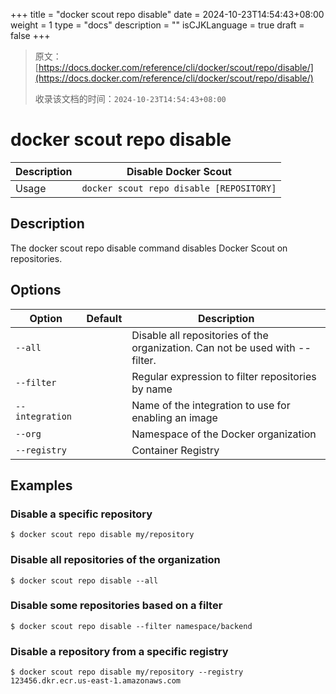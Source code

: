 +++
title = "docker scout repo disable"
date = 2024-10-23T14:54:43+08:00
weight = 1
type = "docs"
description = ""
isCJKLanguage = true
draft = false
+++

> 原文：[https://docs.docker.com/reference/cli/docker/scout/repo/disable/](https://docs.docker.com/reference/cli/docker/scout/repo/disable/)
>
> 收录该文档的时间：`2024-10-23T14:54:43+08:00`

# docker scout repo disable

| Description | Disable Docker Scout                     |
| :---------- | ---------------------------------------- |
| Usage       | `docker scout repo disable [REPOSITORY]` |

## Description

The docker scout repo disable command disables Docker Scout on repositories.

## Options

| Option          | Default | Description                                                  |
| --------------- | ------- | ------------------------------------------------------------ |
| `--all`         |         | Disable all repositories of the organization. Can not be used with --filter. |
| `--filter`      |         | Regular expression to filter repositories by name            |
| `--integration` |         | Name of the integration to use for enabling an image         |
| `--org`         |         | Namespace of the Docker organization                         |
| `--registry`    |         | Container Registry                                           |

## Examples

### Disable a specific repository



```console
$ docker scout repo disable my/repository
```

### Disable all repositories of the organization



```console
$ docker scout repo disable --all
```

### Disable some repositories based on a filter



```console
$ docker scout repo disable --filter namespace/backend
```

### Disable a repository from a specific registry



```console
$ docker scout repo disable my/repository --registry 123456.dkr.ecr.us-east-1.amazonaws.com
```
